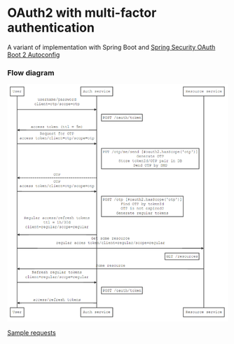 # OAuth2 with multi-factor authentication

A variant of implementation with Spring Boot and [Spring Security OAuth Boot 2 Autoconfig](https://docs.spring.io/spring-security-oauth2-boot/docs/2.2.x/reference/htmlsingle/)

### Flow diagram

![alt](oauth2-mfa-diagram.png)

[Sample requests](api-demo.http)